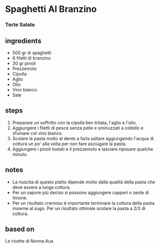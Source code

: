 



# Spaghetti Al Branzino
  
### Torte Salate
## ingredients
  
* 500 gr di spaghetti  
* 6 filetti di branzino  
* 30 gr pinoli  
* Prezzemolo  
* Cipolla  
* Aglio  
* Olio  
* Vino bianco.  
* Sale
## steps
  
1. Preparare un soffritto con la cipolla ben tritata, l'aglio e l'olio.  
1. Aggiungere i filetti di pesce senza pelle e sminuzzati a coltello e sfumare col vino bianco.   
1. Scolare la pasta molto al dente a farla saltare aggiungendo l'acqua di cottura un po' alla volta per non fare asciugare la pasta.  
1. Aggiungere i pinoli tostati e il prezzemolo e lasciare riposare qualche minuto.
## notes
  
* La riuscita di questo piatto dipende molto dalla qualità della pasta che deve essere a lunga cottura.  
* Per un sapore più deciso si possono aggiungere capperi o zeste di limone.  
* Per un risultato cremoso è importante terminare la cottura della pasta insieme al sugo. Per un risultato ottimale scolare la pasta a 2/3 di cottura.
## based on
  
Le ricette di Nonna Aua